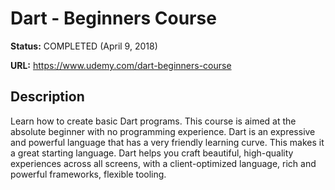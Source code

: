 # Dart - Beginners Course

**Status:** COMPLETED (April 9, 2018)

**URL:** https://www.udemy.com/dart-beginners-course

## Description

Learn how to create basic Dart programs. This course is aimed at the absolute beginner with no programming experience. Dart is an expressive and powerful language that has a very friendly learning curve. This makes it a great starting language. Dart helps you craft beautiful, high-quality experiences across all screens, with a client-optimized language, rich and powerful frameworks, flexible tooling.
